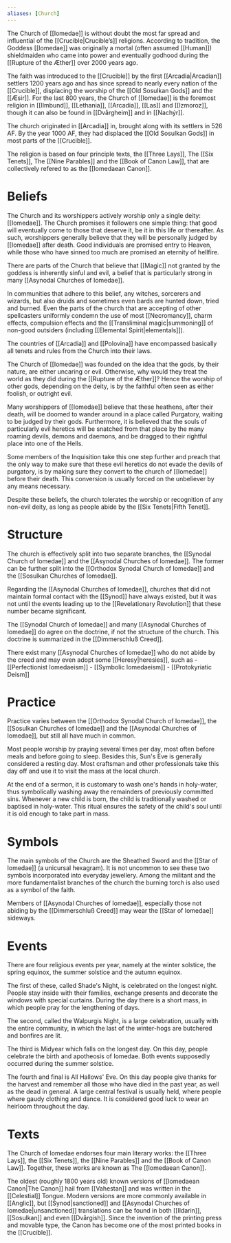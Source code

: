 ```yaml
---
aliases: [Church]
---
```

The Church of [[Iomedae]] is without doubt the most far spread and influential of the [[Crucible|Crucible’s]] religions. According to tradition, the Goddess [[Iomedae]] was originally a mortal (often assumed [[Human]]) shieldmaiden who came into power and eventually godhood during the [[Rupture of the Æther]] over 2000 years ago. 

The faith was introduced to the [[Crucible]] by the first [[Arcadia|Arcadian]] settlers 1200 years ago and has since spread to nearly every nation of the [[Crucible]], displacing the worship of the [[Old Sosulkan Gods]] and the [[Æsir]]. For the last 800 years, the Church of [[Iomedae]] is the foremost religion in [[Ilmbund]], [[Lethania]], [[Arcadia]], [[Las]] and [[Izmoroz]], though it can also be found in [[Dvårgheim]] and in [[Nachýr]].

The church originated in [[Arcadia]] in, brought along with its settlers in 526 AF. By the year 1000 AF, they had displaced the [[Old Sosulkan Gods]] in most parts of the [[Crucible]].

The religion is based on four principle texts, the [[Three Lays]], The [[Six Tenets]], The [[Nine Parables]] and the [[Book of Canon Law]], that are collectively refered to as the [[Iomedaean Canon]].

# Beliefs
The Church and its worshippers actively worship only a single deity: [[Iomedae]]. The Church promises it followers one simple thing: that good will eventually come to those that deserve it, be it in this life or thereafter. As such, worshippers generally believe that they will be personally judged by [[Iomedae]] after death. Good individuals are promised entry to Heaven, while those who have sinned too much are promised an eternity of hellfire.

There are parts of the Church that believe that [[Magic]] not granted by the goddess is inherently sinful and evil, a belief that is particularly strong in many [[Asynodal Churches of Iomedae]].

In communities that adhere to this belief, any witches, sorcerers and wizards, but also druids and sometimes even bards are hunted down, tried and burned. Even the parts of the church that are accepting of other spellcasters uniformly condemn the use of most [[Necromancy]], charm effects, compulsion effects and the [[Transliminal magic|summoning]] of non-good outsiders (including [[Elemental Spirit|elementals]]). 

The countries of [[Arcadia]] and [[Polovina]] have encompassed basically all tenets and rules from the Church into their laws.

The Church of [[Iomedae]] was founded on the idea that the gods, by their nature, are either uncaring or evil. Otherwise, why would they treat the world as they did during the [[Rupture of the Æther]]? Hence the worship of other gods, depending on the deity, is by the faithful often seen as either foolish, or outright evil.  

Many worshippers of [[Iomedae]] believe that these heathens, after their death, will be doomed to wander around in a place called Purgatory, waiting to be judged by their gods. Furthermore, it is believed that the souls of particularly evil heretics will be snatched from that place by the many roaming devils, demons and daemons, and be dragged to their rightful place into one of the Hells.   

Some members of the Inquisition take this one step further and preach that the only way to make sure that these evil heretics do not evade the devils of purgatory, is by making sure they convert to the church of [[Iomedae]] before their death. This conversion is usually forced on the unbeliever by any means necessary.  

Despite these beliefs, the church tolerates the worship or recognition of any non-evil deity, as long as people abide by the [[Six Tenets|Fifth Tenet]].

# Structure
The church is effectively split into two separate branches, the [[Synodal Church of Iomedae]] and the [[Asynodal Churches of Iomedae]]. The former can be further split into the [[Orthodox Synodal Church of Iomedae]] and the [[Sosulkan Churches of Iomedae]].

Regarding the [[Asynodal Churches of Iomedae]], churches that did not maintain formal contact with the [[Synod]] have always existed, but it was not until the events leading up to the [[Revelationary Revolution]] that these number became significant.

The [[Synodal Church of Iomedae]] and many [[Asynodal Churches of Iomedae]] do agree on the doctrine, if not the structure of the church. This doctrine is summarized in the [[Dimmerschluß Creed]].

There exist many [[Asynodal Churches of Iomedae]] who do not abide by the creed and may even adopt some [[Heresy|heresies]], such as 
	- [[Perfectionist Iomedaeism]]
	- [[Symbolic Iomedaeism]]
	- [[Protokyriatic Deism]]

# Practice
Practice varies between the [[Orthodox Synodal Church of Iomedae]], the [[Sosulkan Churches of Iomedae]] and the [[Asynodal Churches of Iomedae]], but still all have much in common.

Most people worship by praying several times per day, most often before meals and before going to sleep. Besides this, Sun's Eve is generally considered a resting day. Most craftsman and other professionals take this day off and use it to visit the mass at the local church.  

At the end of a sermon, it is customary to wash one's hands in holy-water, thus symbolically washing away the remainders of previously committed sins. Whenever a new child is born, the child is traditionally washed or baptised in holy-water. This ritual ensures the safety of the child's soul until it is old enough to take part in mass.

# Symbols
The main symbols of the Church are the Sheathed Sword and the [[Star of Iomedae]] (a unicursal hexagram). It is not uncommon to see these two symbols incorporated into everyday jewellery. Among the militant and the more fundamentalist branches of the church the burning torch is also used as a symbol of the faith.

Members of [[Asynodal Churches of Iomedae]], especially those not abiding by the [[Dimmerschluß Creed]] may wear the [[Star of Iomedae]] sideways.

# Events
There are four religious events per year, namely at the winter solstice, the spring equinox, the summer solstice and the autumn equinox.  

The first of these, called Shade's Night, is celebrated on the longest night. People stay inside with their families, exchange presents and decorate the windows with special curtains. During the day there is a short mass, in which people pray for the lengthening of days.

The second, called the Walpurgis Night, is a large celebration, usually with the entire community, in which the last of the winter-hogs are butchered and bonfires are lit.

The third is Midyear which falls on the longest day. On this day, people celebrate the birth and apotheosis of Iomedae. Both events supposedly occurred during the summer solstice.

The fourth and final is All Hallows' Eve. On this day people give thanks for the harvest and remember all those who have died in the past year, as well as the dead in general. A large central festival is usually held, where people where gaudy clothing and dance. It is considered good luck to wear an heirloom throughout the day.

# Texts
The Church of Iomedae endorses four main literary works: the [[Three Lays]], the [[Six Tenets]], the [[Nine Parables]] and the [[Book of Canon Law]]. Together, these works are known as The [[Iomedaean Canon]]. 

The oldest (roughly 1800 years old) known versions of [[Iomedaean Canon|The Canon]] hail from [[Vahestan]] and was written in the [[Celestial]] Tongue. Modern versions are more commonly available in [[Anglic]], but [[Synod|sanctioned]] and [[Asynodal Churches of Iomedae|unsanctioned]] translations can be found in both [[Ildarin]], [[Sosulkan]] and even [[Dvårgish]]. Since the invention of the printing press and movable type, the Canon has become one of the most printed books in the [[Crucible]].